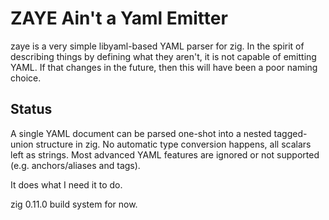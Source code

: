 # ZAYE Ain't a Yaml Emitter

zaye is a very simple libyaml-based YAML parser for zig. In the spirit of describing
things by defining what they aren't, it is not capable of emitting YAML. If that
changes in the future, then this will have been a poor naming choice.

## Status

A single YAML document can be parsed one-shot into a nested tagged-union structure in
zig. No automatic type conversion happens, all scalars left as strings. Most advanced
YAML features are ignored or not supported (e.g. anchors/aliases and tags).

It does what I need it to do.

zig 0.11.0 build system for now.
